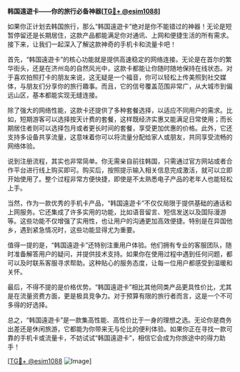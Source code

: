 **韩国遠遊卡——你的旅行必备神器[[TG💪+ @esim1088](https://t.me/s/esim1088)]**

如果你正计划去韩国旅行，那么“韩国遠遊卡”绝对是你不能错过的神器！无论是短暂停留还是长期居住，这款产品都能满足你对通讯、上网和便捷生活的所有需求。接下来，让我们一起深入了解这款神奇的手机卡和流量卡吧！

首先，“韩国遠遊卡”的核心功能就是提供高速稳定的网络连接。无论是在首尔的繁华街头，还是在济州岛的自然风光中，这款卡都能让你随时随地保持在线状态。对于喜欢拍照打卡的朋友来说，这无疑是一个福音，你可以轻松上传美照到社交媒体，与朋友们分享你的旅行趣事。而且，它的信号覆盖范围非常广，从大城市到偏远山区，基本都能实现无缝连接。

除了强大的网络性能，这款卡还提供了多种套餐选择，以适应不同用户的需求。比如，短期游客可以选择按天计费的套餐，这样既经济实惠又能满足日常使用；而长期居住者则可以选择包月或者更长时间的套餐，享受更加优惠的价格。此外，它还支持多设备共享流量，这意味着你可以将流量分配给家人或朋友，共同享受流畅的网络体验。

说到注册流程，其实也非常简单。你无需亲自前往韩国，只需通过官方网站或者合作平台进行线上购买即可。购买后，按照提示输入相关信息完成激活，就可以立即开始使用了。整个过程非常方便快捷，即使是不太熟悉电子产品的老年人也能轻松上手。

当然，作为一款优秀的手机卡产品，“韩国遠遊卡”不仅仅局限于提供基础的通话和上网服务。它还集成了许多实用的功能，比如语音留言、短信发送以及国际漫游等。这些功能不仅增强了实用性，也让用户的沟通更加高效便捷。特别是在异国他乡，遇到紧急情况时，这些功能显得尤为重要。

值得一提的是，“韩国遠遊卡”还特别注重用户体验。他们拥有专业的客服团队，随时准备解答用户的疑问，并提供技术支持。如果你在使用过程中遇到任何问题，都可以及时联系客服寻求帮助。这种贴心的服务态度，让每一位用户都感受到温暖和关怀。

最后，不得不提的是价格优势。“韩国遠遊卡”相比其他同类产品更具性价比，尤其是在流量资费方面，更是极具竞争力。对于预算有限的旅行者而言，这是一个不可多得的好选择。

总之，“韩国遠遊卡”是一款集高性能、高性价比于一身的理想之选。无论你是商务出差还是休闲旅游，它都能为你带来无与伦比的便利体验。如果你正在寻找一款可靠的手机卡或流量卡，不妨试试“韩国遠遊卡”，相信它会成为你旅途中的得力助手！

[[TG💪+ @esim1088](https://t.me/s/esim1088) ![Image](https://i.postimg.cc/4NQfJmqS/Snipaste-2025-05-13-00-14-12.png)]